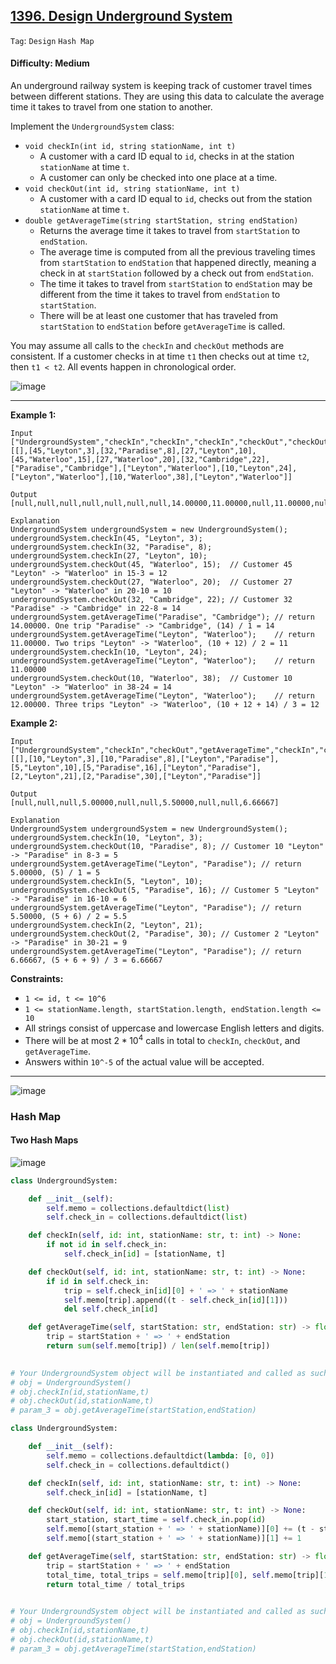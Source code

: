 ## [1396. Design Underground System](https://leetcode.com/problems/design-underground-system/)

```Tag```: ```Design``` ```Hash Map```

#### Difficulty: Medium

An underground railway system is keeping track of customer travel times between different stations. They are using this data to calculate the average time it takes to travel from one station to another.

Implement the ```UndergroundSystem``` class:

- ```void checkIn(int id, string stationName, int t)```
  - A customer with a card ID equal to ```id```, checks in at the station ```stationName``` at time ```t```.
  - A customer can only be checked into one place at a time.
- ```void checkOut(int id, string stationName, int t)```
  - A customer with a card ID equal to ```id```, checks out from the station ```stationName``` at time ```t```.
- ```double getAverageTime(string startStation, string endStation)```
  - Returns the average time it takes to travel from ```startStation``` to ```endStation```.
  - The average time is computed from all the previous traveling times from ```startStation``` to ```endStation``` that happened directly, meaning a check in at ```startStation``` followed by a check out from ```endStation```.
  - The time it takes to travel from ```startStation``` to ```endStation``` may be different from the time it takes to travel from ```endStation``` to ```startStation```.
  - There will be at least one customer that has traveled from ```startStation``` to ```endStation``` before ```getAverageTime``` is called.

You may assume all calls to the ```checkIn``` and ```checkOut``` methods are consistent. If a customer checks in at time ```t1``` then checks out at time ```t2```, then ```t1 < t2```. All events happen in chronological order.

![image](https://github.com/quananhle/Python/assets/35042430/dbd880d5-7ed8-4193-8e40-e9b95635d55b)

---

__Example 1:__
```
Input
["UndergroundSystem","checkIn","checkIn","checkIn","checkOut","checkOut","checkOut","getAverageTime","getAverageTime","checkIn","getAverageTime","checkOut","getAverageTime"]
[[],[45,"Leyton",3],[32,"Paradise",8],[27,"Leyton",10],[45,"Waterloo",15],[27,"Waterloo",20],[32,"Cambridge",22],["Paradise","Cambridge"],["Leyton","Waterloo"],[10,"Leyton",24],["Leyton","Waterloo"],[10,"Waterloo",38],["Leyton","Waterloo"]]

Output
[null,null,null,null,null,null,null,14.00000,11.00000,null,11.00000,null,12.00000]

Explanation
UndergroundSystem undergroundSystem = new UndergroundSystem();
undergroundSystem.checkIn(45, "Leyton", 3);
undergroundSystem.checkIn(32, "Paradise", 8);
undergroundSystem.checkIn(27, "Leyton", 10);
undergroundSystem.checkOut(45, "Waterloo", 15);  // Customer 45 "Leyton" -> "Waterloo" in 15-3 = 12
undergroundSystem.checkOut(27, "Waterloo", 20);  // Customer 27 "Leyton" -> "Waterloo" in 20-10 = 10
undergroundSystem.checkOut(32, "Cambridge", 22); // Customer 32 "Paradise" -> "Cambridge" in 22-8 = 14
undergroundSystem.getAverageTime("Paradise", "Cambridge"); // return 14.00000. One trip "Paradise" -> "Cambridge", (14) / 1 = 14
undergroundSystem.getAverageTime("Leyton", "Waterloo");    // return 11.00000. Two trips "Leyton" -> "Waterloo", (10 + 12) / 2 = 11
undergroundSystem.checkIn(10, "Leyton", 24);
undergroundSystem.getAverageTime("Leyton", "Waterloo");    // return 11.00000
undergroundSystem.checkOut(10, "Waterloo", 38);  // Customer 10 "Leyton" -> "Waterloo" in 38-24 = 14
undergroundSystem.getAverageTime("Leyton", "Waterloo");    // return 12.00000. Three trips "Leyton" -> "Waterloo", (10 + 12 + 14) / 3 = 12
```

__Example 2:__
```
Input
["UndergroundSystem","checkIn","checkOut","getAverageTime","checkIn","checkOut","getAverageTime","checkIn","checkOut","getAverageTime"]
[[],[10,"Leyton",3],[10,"Paradise",8],["Leyton","Paradise"],[5,"Leyton",10],[5,"Paradise",16],["Leyton","Paradise"],[2,"Leyton",21],[2,"Paradise",30],["Leyton","Paradise"]]

Output
[null,null,null,5.00000,null,null,5.50000,null,null,6.66667]

Explanation
UndergroundSystem undergroundSystem = new UndergroundSystem();
undergroundSystem.checkIn(10, "Leyton", 3);
undergroundSystem.checkOut(10, "Paradise", 8); // Customer 10 "Leyton" -> "Paradise" in 8-3 = 5
undergroundSystem.getAverageTime("Leyton", "Paradise"); // return 5.00000, (5) / 1 = 5
undergroundSystem.checkIn(5, "Leyton", 10);
undergroundSystem.checkOut(5, "Paradise", 16); // Customer 5 "Leyton" -> "Paradise" in 16-10 = 6
undergroundSystem.getAverageTime("Leyton", "Paradise"); // return 5.50000, (5 + 6) / 2 = 5.5
undergroundSystem.checkIn(2, "Leyton", 21);
undergroundSystem.checkOut(2, "Paradise", 30); // Customer 2 "Leyton" -> "Paradise" in 30-21 = 9
undergroundSystem.getAverageTime("Leyton", "Paradise"); // return 6.66667, (5 + 6 + 9) / 3 = 6.66667
```

__Constraints:__

- ```1 <= id, t <= 10^6```
- ```1 <= stationName.length, startStation.length, endStation.length <= 10```
- All strings consist of uppercase and lowercase English letters and digits.
- There will be at most $2 * 10^4$ calls in total to ```checkIn```, ```checkOut```, and ```getAverageTime```.
- Answers within ```10^-5``` of the actual value will be accepted.

---

![image](https://github.com/quananhle/Python/assets/35042430/1046a3e6-dd84-4c4d-aedd-233693d857c1)

### Hash Map

#### Two Hash Maps

![image](https://github.com/quananhle/Python/assets/35042430/6a5765ec-f3bf-42e6-9c7c-c614dab0168d)

```Python
class UndergroundSystem:

    def __init__(self):
        self.memo = collections.defaultdict(list)
        self.check_in = collections.defaultdict(list)

    def checkIn(self, id: int, stationName: str, t: int) -> None:
        if not id in self.check_in:
            self.check_in[id] = [stationName, t]

    def checkOut(self, id: int, stationName: str, t: int) -> None:
        if id in self.check_in:
            trip = self.check_in[id][0] + ' => ' + stationName
            self.memo[trip].append((t - self.check_in[id][1]))
            del self.check_in[id]

    def getAverageTime(self, startStation: str, endStation: str) -> float:
        trip = startStation + ' => ' + endStation
        return sum(self.memo[trip]) / len(self.memo[trip])
        

# Your UndergroundSystem object will be instantiated and called as such:
# obj = UndergroundSystem()
# obj.checkIn(id,stationName,t)
# obj.checkOut(id,stationName,t)
# param_3 = obj.getAverageTime(startStation,endStation)
```

```Python
class UndergroundSystem:

    def __init__(self):
        self.memo = collections.defaultdict(lambda: [0, 0])
        self.check_in = collections.defaultdict()

    def checkIn(self, id: int, stationName: str, t: int) -> None:
        self.check_in[id] = [stationName, t]

    def checkOut(self, id: int, stationName: str, t: int) -> None:
        start_station, start_time = self.check_in.pop(id)
        self.memo[(start_station + ' => ' + stationName)][0] += (t - start_time)
        self.memo[(start_station + ' => ' + stationName)][1] += 1

    def getAverageTime(self, startStation: str, endStation: str) -> float:
        trip = startStation + ' => ' + endStation
        total_time, total_trips = self.memo[trip][0], self.memo[trip][1]
        return total_time / total_trips
        

# Your UndergroundSystem object will be instantiated and called as such:
# obj = UndergroundSystem()
# obj.checkIn(id,stationName,t)
# obj.checkOut(id,stationName,t)
# param_3 = obj.getAverageTime(startStation,endStation)
```
